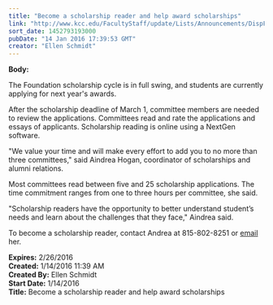 ```yaml
---
title: "Become a scholarship reader and help award scholarships"
link: "http://www.kcc.edu/FacultyStaff/update/Lists/Announcements/DispForm.aspx?ID=2140"
sort_date: 1452793193000
pubDate: "14 Jan 2016 17:39:53 GMT"
creator: "Ellen Schmidt"
---
```


<div><b>Body:</b> <div class="ExternalClassE2D5DD5EDB5A411AB5D0896F1E142CAA"><p>​The Foundation scholarship cycle is in full swing, and students are currently applying for next year's awards.</p>
<p>After the scholarship deadline of March 1, committee members are needed to review the applications. Committees read and rate the applications and essays of applicants. Scholarship reading is online using a NextGen software.</p>
<p>&quot;We value your time and will make every effort to add you to no more than three committees,&quot; said Aindrea Hogan, coordinator of scholarships and alumni relations. </p>
<p>Most committees read between five and 25 scholarship applications. The time commitment ranges from one to three hours per committee, she said.</p>
<p>&quot;Scholarship readers have the opportunity to better understand student’s needs and learn about the challenges that they face,&quot; Aindrea said.</p>
<p>To become a scholarship reader, contact Andrea at 815-802-8251 or <a href="mailto:ahogan@kcc.edu">email</a> her.<br /></p></div></div>
<div><b>Expires:</b> 2/26/2016</div>
<div><b>Created:</b> 1/14/2016 11:39 AM</div>
<div><b>Created By:</b> Ellen Schmidt</div>
<div><b>Start Date:</b> 1/14/2016</div>
<div><b>Title:</b> Become a scholarship reader and help award scholarships</div>

